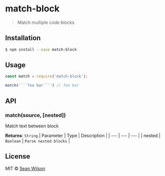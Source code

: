 # match-block

> Match multiple code blocks

## Installation

```sh
$ npm install --save match-block
```

## Usage

```js
const match = require('match-block');

match('```foo bar```') // foo bar
```

## API

### match(source, [nested])
Match text between block

**Returns**: `String`
| Parameter | Type | Description |
| --- | --- | --- |
| nested | `Boolean` | `Parse nested blocks` |

## License

MIT © [Sean Wilson](https://imsean.me)
